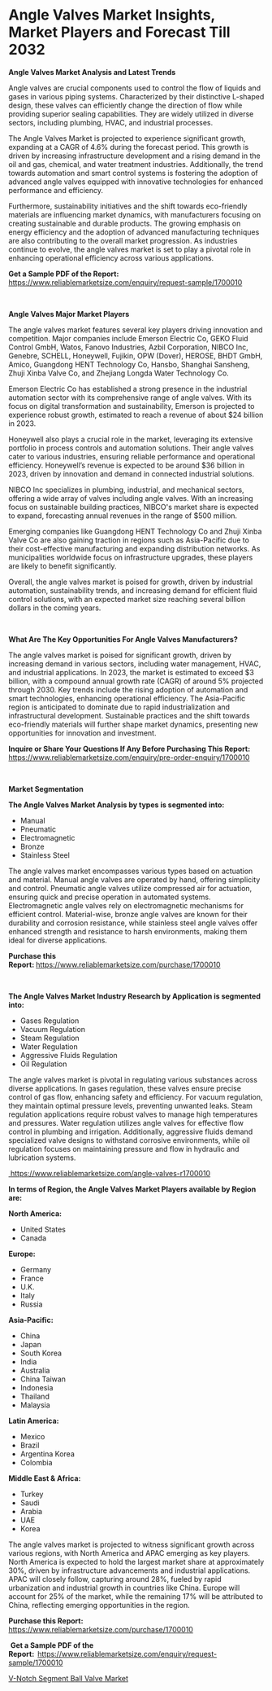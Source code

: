 <p><h1>Angle Valves Market Insights, Market Players and Forecast Till 2032</h1></p><p><strong>Angle Valves Market Analysis and Latest Trends</strong></p>
<p><p>Angle valves are crucial components used to control the flow of liquids and gases in various piping systems. Characterized by their distinctive L-shaped design, these valves can efficiently change the direction of flow while providing superior sealing capabilities. They are widely utilized in diverse sectors, including plumbing, HVAC, and industrial processes.</p><p>The Angle Valves Market is projected to experience significant growth, expanding at a CAGR of 4.6% during the forecast period. This growth is driven by increasing infrastructure development and a rising demand in the oil and gas, chemical, and water treatment industries. Additionally, the trend towards automation and smart control systems is fostering the adoption of advanced angle valves equipped with innovative technologies for enhanced performance and efficiency.</p><p>Furthermore, sustainability initiatives and the shift towards eco-friendly materials are influencing market dynamics, with manufacturers focusing on creating sustainable and durable products. The growing emphasis on energy efficiency and the adoption of advanced manufacturing techniques are also contributing to the overall market progression. As industries continue to evolve, the angle valves market is set to play a pivotal role in enhancing operational efficiency across various applications.</p></p>
<p><strong>Get a Sample PDF of the Report:&nbsp;</strong> <a href="https://www.reliablemarketsize.com/enquiry/request-sample/1700010?utm_campaign=1872&utm_medium=2&utm_source=Github&utm_content=ia&utm_term=09012025&utm_id=angle-valves">https://www.reliablemarketsize.com/enquiry/request-sample/1700010</a></p>
<p>&nbsp;</p>
<p><strong>Angle Valves Major Market Players</strong></p>
<p><p>The angle valves market features several key players driving innovation and competition. Major companies include Emerson Electric Co, GEKO Fluid Control GmbH, Watos, Fanovo Industries, Azbil Corporation, NIBCO Inc, Genebre, SCHELL, Honeywell, Fujikin, OPW (Dover), HEROSE, BHDT GmbH, Amico, Guangdong HENT Technology Co, Hansbo, Shanghai Sansheng, Zhuji Xinba Valve Co, and Zhejiang Longda Water Technology Co.</p><p>Emerson Electric Co has established a strong presence in the industrial automation sector with its comprehensive range of angle valves. With its focus on digital transformation and sustainability, Emerson is projected to experience robust growth, estimated to reach a revenue of about $24 billion in 2023.</p><p>Honeywell also plays a crucial role in the market, leveraging its extensive portfolio in process controls and automation solutions. Their angle valves cater to various industries, ensuring reliable performance and operational efficiency. Honeywell’s revenue is expected to be around $36 billion in 2023, driven by innovation and demand in connected industrial solutions.</p><p>NIBCO Inc specializes in plumbing, industrial, and mechanical sectors, offering a wide array of valves including angle valves. With an increasing focus on sustainable building practices, NIBCO's market share is expected to expand, forecasting annual revenues in the range of $500 million.</p><p>Emerging companies like Guangdong HENT Technology Co and Zhuji Xinba Valve Co are also gaining traction in regions such as Asia-Pacific due to their cost-effective manufacturing and expanding distribution networks. As municipalities worldwide focus on infrastructure upgrades, these players are likely to benefit significantly.</p><p>Overall, the angle valves market is poised for growth, driven by industrial automation, sustainability trends, and increasing demand for efficient fluid control solutions, with an expected market size reaching several billion dollars in the coming years.</p></p>
<p>&nbsp;</p>
<p><strong>What Are The Key Opportunities For Angle Valves Manufacturers?</strong></p>
<p><p>The angle valves market is poised for significant growth, driven by increasing demand in various sectors, including water management, HVAC, and industrial applications. In 2023, the market is estimated to exceed $3 billion, with a compound annual growth rate (CAGR) of around 5% projected through 2030. Key trends include the rising adoption of automation and smart technologies, enhancing operational efficiency. The Asia-Pacific region is anticipated to dominate due to rapid industrialization and infrastructural development. Sustainable practices and the shift towards eco-friendly materials will further shape market dynamics, presenting new opportunities for innovation and investment.</p></p>
<p><strong>Inquire or Share Your Questions If Any Before Purchasing This Report:</strong> <a href="https://www.reliablemarketsize.com/enquiry/pre-order-enquiry/1700010?utm_campaign=1872&utm_medium=2&utm_source=Github&utm_content=ia&utm_term=09012025&utm_id=angle-valves">https://www.reliablemarketsize.com/enquiry/pre-order-enquiry/1700010</a></p>
<p>&nbsp;</p>
<p><strong>Market Segmentation</strong></p>
<p><strong>The Angle Valves Market Analysis by types is segmented into:</strong></p>
<p><ul><li>Manual</li><li>Pneumatic</li><li>Electromagnetic</li><li>Bronze</li><li>Stainless Steel</li></ul></p>
<p><p>The angle valves market encompasses various types based on actuation and material. Manual angle valves are operated by hand, offering simplicity and control. Pneumatic angle valves utilize compressed air for actuation, ensuring quick and precise operation in automated systems. Electromagnetic angle valves rely on electromagnetic mechanisms for efficient control. Material-wise, bronze angle valves are known for their durability and corrosion resistance, while stainless steel angle valves offer enhanced strength and resistance to harsh environments, making them ideal for diverse applications.</p></p>
<p><strong>Purchase this Report:&nbsp;</strong><a href="https://www.reliablemarketsize.com/purchase/1700010?utm_campaign=1872&utm_medium=2&utm_source=Github&utm_content=ia&utm_term=09012025&utm_id=angle-valves">https://www.reliablemarketsize.com/purchase/1700010</a></p>
<p>&nbsp;</p>
<p><strong>The Angle Valves Market Industry Research by Application is segmented into:</strong></p>
<p><ul><li>Gases Regulation</li><li>Vacuum Regulation</li><li>Steam Regulation</li><li>Water Regulation</li><li>Aggressive Fluids Regulation</li><li>Oil Regulation</li></ul></p>
<p><p>The angle valves market is pivotal in regulating various substances across diverse applications. In gases regulation, these valves ensure precise control of gas flow, enhancing safety and efficiency. For vacuum regulation, they maintain optimal pressure levels, preventing unwanted leaks. Steam regulation applications require robust valves to manage high temperatures and pressures. Water regulation utilizes angle valves for effective flow control in plumbing and irrigation. Additionally, aggressive fluids demand specialized valve designs to withstand corrosive environments, while oil regulation focuses on maintaining pressure and flow in hydraulic and lubrication systems.</p></p>
<p><a href="https://www.reliablemarketsize.com/angle-valves-r1700010?utm_campaign=1872&utm_medium=2&utm_source=Github&utm_content=ia&utm_term=09012025&utm_id=angle-valves">&nbsp;https://www.reliablemarketsize.com/angle-valves-r1700010</a></p>
<p><strong>In terms of Region, the Angle Valves Market Players available by Region are:</strong></p>
<p>
    <p> <strong> North America: </strong>
        <ul>
            <li>United States</li>
            <li>Canada</li>
        </ul>
        </p> 
    <p> <strong> Europe: </strong>
        <ul>
            <li>Germany</li>
            <li>France</li>
            <li>U.K.</li>
            <li>Italy</li>
            <li>Russia</li>
        </ul>
        </p> 
    <p> <strong> Asia-Pacific: </strong>
        <ul>
            <li>China</li>
            <li>Japan</li>
            <li>South Korea</li>
            <li>India</li>
            <li>Australia</li>
            <li>China Taiwan</li>
            <li>Indonesia</li>
            <li>Thailand</li>
            <li>Malaysia</li>
        </ul>
        </p> 
    <p> <strong> Latin America: </strong>
        <ul>
            <li>Mexico</li>
            <li>Brazil</li>
            <li>Argentina Korea</li>
            <li>Colombia</li>
        </ul>
        </p> 
    <p> <strong> Middle East & Africa: </strong>
        <ul>
            <li>Turkey</li>
            <li>Saudi</li>
            <li>Arabia</li>
            <li>UAE</li>
            <li>Korea</li>
        </ul>
    </p>
    </p>
<p><p>The angle valves market is projected to witness significant growth across various regions, with North America and APAC emerging as key players. North America is expected to hold the largest market share at approximately 30%, driven by infrastructure advancements and industrial applications. APAC will closely follow, capturing around 28%, fueled by rapid urbanization and industrial growth in countries like China. Europe will account for 25% of the market, while the remaining 17% will be attributed to China, reflecting emerging opportunities in the region.</p></p>
<p><strong>Purchase this Report: </strong><a href="https://www.reliablemarketsize.com/purchase/1700010?utm_campaign=1872&utm_medium=2&utm_source=Github&utm_content=ia&utm_term=09012025&utm_id=angle-valves">https://www.reliablemarketsize.com/purchase/1700010</a></p>
<p>&nbsp;<strong>Get a Sample PDF of the Report:&nbsp;&nbsp;</strong><a href="https://www.reliablemarketsize.com/enquiry/request-sample/1700010?utm_campaign=1872&utm_medium=2&utm_source=Github&utm_content=ia&utm_term=09012025&utm_id=angle-valves">https://www.reliablemarketsize.com/enquiry/request-sample/1700010</a></p>
<p><strong></strong></p>
<p><p><a href="https://github.com/BryceTownsendr/Market-Research-Report-List-7/blob/main/v-notch-segment-ball-valve-market.md?utm_campaign=1872&utm_medium=2&utm_source=Github&utm_content=ia&utm_term=09012025&utm_id=angle-valves">V-Notch Segment Ball Valve Market</a></p></p>